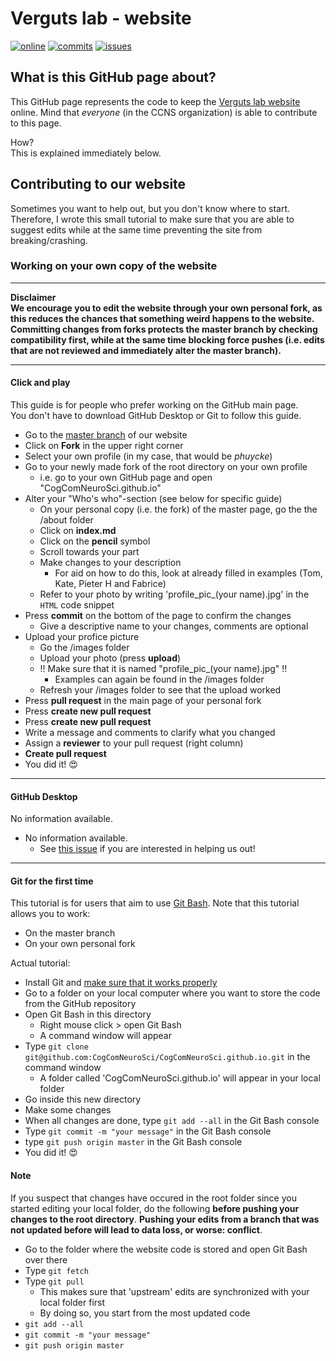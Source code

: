 
# Verguts lab - website

[![online](https://img.shields.io/website/https/cogcomneurosci.github.io?down_color=red&down_message=offline&up_color=green&up_message=online)](https://img.shields.io/website/https/cogcomneurosci.github.io?down_color=red&down_message=offline&up_color=green&up_message=online)
[![commits](https://img.shields.io/github/last-commit/CogComNeuroSci/CogComNeuroSci.github.io)](https://img.shields.io/github/last-commit/CogComNeuroSci/CogComNeuroSci.github.io)
[![issues](https://img.shields.io/github/issues/CogComNeuroSci/CogComNeuroSci.github.io)](https://img.shields.io/github/issues/CogComNeuroSci/CogComNeuroSci.github.io)

## What is this GitHub page about?   

This GitHub page represents the code to keep the [Verguts lab website](https://cogcomneurosci.github.io/) online.
Mind that _everyone_ (in the CCNS organization) is able to contribute to this page.   

How?   
This is explained immediately below.

## Contributing to our website

Sometimes you want to help out, but you don't know where to start.   
Therefore, I wrote this small tutorial to make sure that you are able to suggest edits while at the same time preventing the site from breaking/crashing.

### Working on your own copy of the website

--- 

**Disclaimer   
We encourage you to edit the website through your own personal fork, as this reduces the chances that something weird happens to the website. Committing changes from forks protects the master branch by checking compatibility first, while at the same time blocking force pushes (i.e. edits that are not reviewed and immediately alter the master branch).**

---

#### Click and play

This guide is for people who prefer working on the GitHub main page.   
You don't have to download GitHub Desktop or Git to follow this guide.

- Go to the [master branch](https://github.com/CogComNeuroSci/CogComNeuroSci.github.io) of our website
- Click on **Fork** in the upper right corner
- Select your own profile (in my case, that would be _phuycke_)
- Go to your newly made fork of the root directory on your own profile
    - i.e. go to your own GitHub page and open "CogComNeuroSci.github.io"
- Alter your "Who's who"-section (see below for specific guide)
    - On your personal copy (i.e. the fork) of the master page, go the the /about folder
    - Click on __index.md__
    - Click on the __pencil__ symbol
    - Scroll towards your part
    - Make changes to your description
        - For aid on how to do this, look at already filled in examples (Tom, Kate, Pieter H and Fabrice)
    - Refer to your photo by writing 'profile_pic_(your name).jpg' in the ```HTML``` code snippet
- Press **commit** on the bottom of the page to confirm the changes
    - Give a descriptive name to your changes, comments are optional
- Upload your profice picture
    - Go the /images folder
    - Upload your photo (press __upload__)
    - !! Make sure that it is named "profile_pic_(your name).jpg" !!
        - Examples can again be found in the /images folder
    - Refresh your /images folder to see that the upload worked
- Press **pull request** in the main page of your personal fork
- Press **create new pull request**
- Press **create new pull request**
- Write a message and comments to clarify what you changed
- Assign a **reviewer** to your pull request (right column)
- **Create pull request**
- You did it! :heart_eyes:

---
#### GitHub Desktop

No information available.

- No information available.
    - See [this issue](https://github.com/CogComNeuroSci/CogComNeuroSci.github.io/issues/10) if you are interested in helping us out!
---

#### Git for the first time

This tutorial is for users that aim to use [Git Bash](https://git-scm.com/).
Note that this tutorial allows you to work:
- On the master branch
- On your own personal fork

Actual tutorial:
- Install Git and [make sure that it works properly](https://github.github.com/training-kit/downloads/github-git-cheat-sheet.pdf)
- Go to a folder on your local computer where you want to store the code from the GitHub repository
- Open Git Bash in this directory
    - Right mouse click > open Git Bash
    - A command window will appear
- Type ```git clone git@github.com:CogComNeuroSci/CogComNeuroSci.github.io.git``` in the command window
    - A folder called 'CogComNeuroSci.github.io' will appear in your local folder
- Go inside this new directory
- Make some changes
- When all changes are done, type ```git add --all``` in the Git Bash console
- Type ```git commit -m "your message"``` in the Git Bash console
- type ```git push origin master``` in the Git Bash console
- You did it! :heart_eyes:

#### Note

If you suspect that changes have occured in the root folder since you started editing your local folder, do the following **before pushing your changes to the root directory**. **Pushing your edits from a branch that was not updated before will lead to data loss, or worse: conflict**.

- Go to the folder where the website code is stored and open Git Bash over there
- Type ```git fetch```
- Type ```git pull```
    - This makes sure that 'upstream' edits are synchronized with your local folder first
    - By doing so, you start from the most updated code
- ```git add --all```
- ```git commit -m "your message"```
- ```git push origin master```
